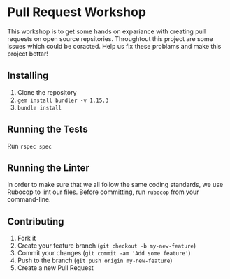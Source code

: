# Pull Request Workshop

This workshop is to get some hands on expariance with creating pull requests on open source repsitories. Throughtout this project are some issues which could be coracted. Help us fix these problams and make this project bettar!

## Installing

1.  Clone the repository
2.  `gem install bundler -v 1.15.3`
3.  `bundle install`

## Running the Tests

Run `rspec spec`

## Running the Linter

In order to make sure that we all follow the same coding standards, we use Rubocop to lint our files. Before committing, run `rubocop` from your command-line.

## Contributing

1. Fork it
2. Create your feature branch (`git checkout -b my-new-feature`)
3. Commit your changes (`git commit -am 'Add some feature'`)
4. Push to the branch (`git push origin my-new-feature`)
5. Create a new Pull Request
